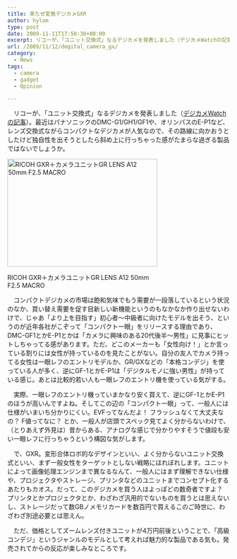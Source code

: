 ```yaml
---
title: 来たぜ変態デジカメGXR
author: hylom
type: post
date: 2009-11-11T17:50:30+00:00
excerpt: リコーが、「ユニット交換式」なるデジカメを発表しました（デジカメWatchの記事）。最近はパナソニックのDMC-G1/GH1/GF1や、オリンパスのE-P1など、レンズ交換式ながらコンパクトなデジカメが人気なので、その路線に向かおうとしたけど独自性を出そうとしたら斜め上に行っちゃった感がたまらな過ぎる製品ではないでしょうか。
url: /2009/11/12/degital_camera_gx/
category:
  - News
tags:
  - camera
  - gadget
  - Opinion

---
```

　リコーが、「ユニット交換式」なるデジカメを発表しました（[デジカメWatchの記事][1]）。最近はパナソニックのDMC-G1/GH1/GF1や、オリンパスのE-P1など、レンズ交換式ながらコンパクトなデジカメが人気なので、その路線に向かおうとしたけど独自性を出そうとしたら斜め上に行っちゃった感がたまらな過ぎる製品ではないでしょうか。

<div style="width: 350px" class="wp-caption aligncenter">
  <img title="RICOH GXR＋カメラユニットGR LENS A12 50mm F2.5 MACRO" src="/img/blog/091112/gxr.jpg" alt="RICOH GXR＋カメラユニットGR LENS A12 50mm F2.5 MACRO" width="340" height="244" />
  
  <p class="wp-caption-text">
    RICOH GXR＋カメラユニットGR LENS A12 50mm F2.5 MACRO
  </p>
</div>

　コンパクトデジカメの市場は飽和気味でもう需要が一段落しているという状況のなか、買い替え需要を促す目新しい新機能というのもなかなか作り出せないわけで、じゃあ「より上を目指す」初心者〜中級者に向けたモデルを出そう、というのが近年各社がこぞって「コンパクト一眼」をリリースする理由であり、DMC-GF1とかE-P1とかは「カメラに興味のある20代後半〜男性」に見事にヒットしちゃってる感があります。ただ、どこのメーカーも「女性向け！」とか言っている割りには女性が持っているのを見たことがない。自分の友人でカメラ持ってる女性は一眼レフのエントリモデルか、GR/GXなどの「本格コンデジ」を使っている人が多く、逆にGF-1とかE-P1は「デジタルモノに強い男性」が持っている感じ。あとは比較的若い人も一眼レフのエントリ機を使っている気がする。

　実際、一眼レフのエントリ機っていまかなり安く買えて、逆にGF-1とかE-P1のほうが高いんですよね。そしてこの辺の「コンパクト一眼」って、一般人には仕様がいまいち分かりにくい。EVFってなんだよ！ フラッシュなくて大丈夫なの？ F値ってなに？ とか、一般人が店頭でスペック見てよく分からないわけで、（とりあえず外見は）昔からある、アナログな感じで分かりやすそうで値段も安い一眼レフに行っちゃうという構図な気がします。

　で、GXR。変形合体ロボ的なデザインといい、よく分からないユニット交換式といい、まず一般女性をターゲットとしない戦略にほれぼれします。ユニットによって画像処理エンジンまで異なるなんて、一般人にはまず理解できない仕様や、プロジェクタやストレージ、プリンタなどのユニットまでコンセプト化するあたりもカオス。だって、このデジカメを買う人はよっぽどの数奇者ですよ？ プリンタとかプロジェクタとか、わざわざ汎用的でないものを買うとは思えないし、ストレージだって数GBノメモリカードを数百円で買えるこのご時世に、わざわざ別途必要とは思えん。

　ただ、価格としてズームレンズ付きユニットが4万円前後ということで、「高級コンデジ」というジャンルのモデルとして考えれば魅力的な製品である気も。発売されてからの反応が楽しみなところです。

 [1]: http://dc.watch.impress.co.jp/docs/news/20091110_327768.html
